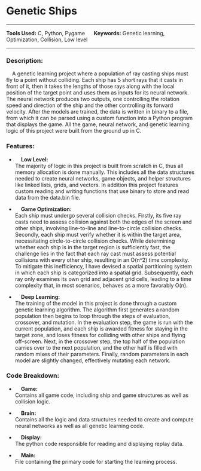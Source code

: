 
# Genetic Ships

---

**Tools Used:** C, Python, Pygame &nbsp;&nbsp;&nbsp;&nbsp; **Keywords:** Genetic learning, Optimization, Collision, Low level

---

### Description:
&nbsp;&nbsp;&nbsp;&nbsp;A genetic learning project where a population of ray casting ships must fly to a point without colliding. Each ship has 5 short rays that it casts in front of it, then it takes the lengths of those rays along with the local position of the target point and uses them as inputs for its neural network. The neural network produces two outputs, one controlling the rotation speed and direction of the ship and the other controlling its forward velocity. After the models are trained, the data is written in binary to a file, from which it can be parsed using a custom function into a Python program that displays the game. All the game, neural network, and genetic learning logic of this project were built from the ground up in C.


### Features:
- &nbsp;&nbsp;&nbsp;&nbsp;**Low Level:**  
The majority of logic in this project is built from scratch in C, thus all memory allocation is done manually. This includes all the data structures needed to create neural networks, game objects, and helper structures like linked lists, grids, and vectors. In addition this project features custom reading and writing functions that use binary to store and read data from the data.bin file.

- &nbsp;&nbsp;&nbsp;&nbsp;**Game Optimization:**  
Each ship must undergo several collision checks. Firstly, its five ray casts need to assess collision against both the edges of the screen and other ships, involving line-to-line and line-to-circle collision checks. Secondly, each ship must verify whether it is within the target area, necessitating circle-to-circle collision checks. While determining whether each ship is in the target region is sufficiently fast, the challenge lies in the fact that each ray cast must assess potential collisions with every other ship, resulting in an O(n^2) time complexity. To mitigate this inefficiency, I have devised a spatial partitioning system in which each ship is categorized into a spatial grid. Subsequently, each ray only examines its own grid and adjacent grid cells, leading to a time complexity that, in most scenarios, behaves as a more favorably O(n).

- &nbsp;&nbsp;&nbsp;&nbsp;**Deep Learning:**  
The training of the model in this project is done through a custom genetic learning algorithm. The algorithm first generates a random population then begins to loop through the steps of evaluation, crossover, and mutation. In the evaluation step, the game is run with the current population, and each ship is awarded fitness for staying in the target zone, and loses fitness for colliding with other ships and flying off-screen. Next, in the crossover step, the top half of the population carries over to the next population, and the other half is filled with random mixes of their parameters. Finally, random parameters in each model are slightly changed, effectively mutating each network.


### Code Breakdown:
- &nbsp;&nbsp;&nbsp;&nbsp;**Game:**  
Contains all game code, including ship and game structures as well as collision logic.

- &nbsp;&nbsp;&nbsp;&nbsp;**Brain:**  
Contains all the logic and data structures needed to create and compute neural networks as well as all genetic learning code.

- &nbsp;&nbsp;&nbsp;&nbsp;**Display:**  
The python code responsible for reading and displaying replay data.

- &nbsp;&nbsp;&nbsp;&nbsp;**Main:**  
File containing the primary code for starting the learning process.
